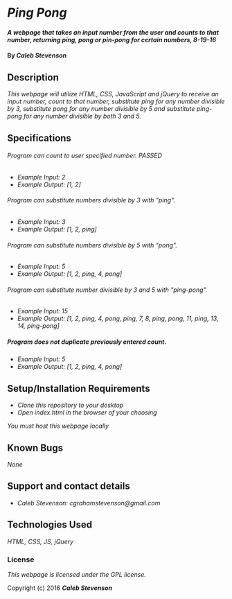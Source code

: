 # _Ping Pong_

#### _A webpage that takes an input number from the user and counts to that number, returning ping, pong or pin-pong for certain numbers, 8-19-16_

#### By _**Caleb Stevenson**_

## Description

_This webpage will utilize HTML, CSS, JavaScript and jQuery to receive an input number, count to that number, substitute ping for any number divisible by 3, substitute pong for any number divisible by 5 and substitute ping-pong for any number divisible by both 3 and 5._

## Specifications

###### Program can count to user specified number. PASSED
* _Example Input: 2_
* _Example Output: [1, 2]_

###### Program can substitute numbers divisible by 3 with "ping".
* _Example Input: 3_
* _Example Output: [1, 2, ping]_

###### Program can substitute numbers divisible by 5 with "pong".
* _Example Input: 5_
* _Example Output: [1, 2, ping, 4, pong]_

###### Program can substitute number divisible by 3 and 5 with "ping-pong".
* _Example Input: 15_
* _Example Output: [1, 2, ping, 4, pong, ping, 7, 8, ping, pong, 11, ping, 13, 14, ping-pong]_

##### Program does not duplicate previously entered count.
* _Example Input: 5_
* _Example Output: [1, 2, ping, 4, pong]_

## Setup/Installation Requirements

* _Clone this repository to your desktop_
* _Open index.html in the browser of your choosing_

_You must host this webpage locally_

## Known Bugs

_None_

## Support and contact details

* _Caleb Stevenson: cgrahamstevenson@gmail.com_

## Technologies Used

_HTML,
CSS,
JS,
jQuery_

### License

*This webpage is licensed under the GPL license.*

Copyright (c) 2016 **_Caleb Stevenson_**

